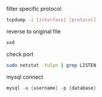 filter specific protocol
```bash
tcpdump -i [interface] [protocol]
```

reverse to original file
```bash
xxd 
```

check port
```bash
sudo netstat -tulpn | grep LISTEN
```

mysql connect
```c
mysql -u {username} -p {database}
```


